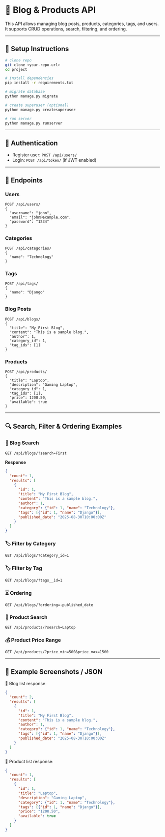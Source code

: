 
# 📖 Blog & Products API  

This API allows managing blog posts, products, categories, tags, and users. It supports CRUD operations, search, filtering, and ordering.  

---

## 🚀 Setup Instructions
```bash
# clone repo
git clone <your-repo-url>
cd project

# install dependencies
pip install -r requirements.txt

# migrate database
python manage.py migrate

# create superuser (optional)
python manage.py createsuperuser

# run server
python manage.py runserver
```

---

## 🔑 Authentication
- Register user: `POST /api/users/`  
- Login: `POST /api/token/` (if JWT enabled)  

---

## 📌 Endpoints

### Users
```http
POST /api/users/ 
{
  "username": "john",
  "email": "john@example.com",
  "password": "1234"
}
```

### Categories
```http
POST /api/categories/
{
  "name": "Technology"
}
```

### Tags
```http
POST /api/tags/
{
  "name": "Django"
}
```

### Blog Posts
```http
POST /api/blogs/
{
  "title": "My First Blog",
  "content": "This is a sample blog.",
  "author": 1,
  "category_id": 1,
  "tag_ids": [1]
}
```

### Products
```http
POST /api/products/
{
  "title": "Laptop",
  "description": "Gaming Laptop",
  "category_id": 1,
  "tag_ids": [1],
  "price": 1200.50,
  "available": true
}
```

---

## 🔍 Search, Filter & Ordering Examples

### 🔎 Blog Search
```http
GET /api/blogs/?search=First
```
**Response**
```json
{
  "count": 1,
  "results": [
    {
      "id": 1,
      "title": "My First Blog",
      "content": "This is a sample blog.",
      "author": 1,
      "category": {"id": 1, "name": "Technology"},
      "tags": [{"id": 1, "name": "Django"}],
      "published_date": "2025-08-30T10:00:00Z"
    }
  ]
}
```

### 🏷️ Filter by Category
```http
GET /api/blogs/?category_id=1
```

### 🏷️ Filter by Tag
```http
GET /api/blogs/?tags__id=1
```

### ⏳ Ordering
```http
GET /api/blogs/?ordering=-published_date
```

### 🔎 Product Search
```http
GET /api/products/?search=Laptop
```

### 💰 Product Price Range
```http
GET /api/products/?price_min=500&price_max=1500
```

---

## 📸 Example Screenshots / JSON  

📝 Blog list response:
```json
{
  "count": 2,
  "results": [
    {
      "id": 1,
      "title": "My First Blog",
      "content": "This is a sample blog.",
      "author": 1,
      "category": {"id": 1, "name": "Technology"},
      "tags": [{"id": 1, "name": "Django"}],
      "published_date": "2025-08-30T10:00:00Z"
    }
  ]
}
```

🛒 Product list response:
```json
{
  "count": 1,
  "results": [
    {
      "id": 1,
      "title": "Laptop",
      "description": "Gaming Laptop",
      "category": {"id": 1, "name": "Technology"},
      "tags": [{"id": 1, "name": "Django"}],
      "price": "1200.50",
      "available": true
    }
  ]
}
```
